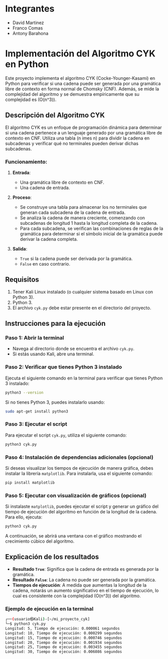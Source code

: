 # Integrantes

- David Martinez
- Franco Comas
- Antony Barahona

# Implementación del Algoritmo CYK en Python

Este proyecto implementa el algoritmo CYK (Cocke-Younger-Kasami) en Python para verificar si una cadena puede ser generada por una gramática libre de contexto en forma normal de Chomsky (CNF). Además, se mide la complejidad del algoritmo y se demuestra empíricamente que su complejidad es \(O(n^3)\).

## Descripción del Algoritmo CYK

El algoritmo CYK es un enfoque de programación dinámica para determinar si una cadena pertenece a un lenguaje generado por una gramática libre de contexto en CNF. Utiliza una tabla \(n 	imes n\) para dividir la cadena en subcadenas y verificar qué no terminales pueden derivar dichas subcadenas.

### Funcionamiento:

1. **Entrada**: 
   - Una gramática libre de contexto en CNF.
   - Una cadena de entrada.

2. **Proceso**:
   - Se construye una tabla para almacenar los no terminales que generan cada subcadena de la cadena de entrada.
   - Se analiza la cadena de manera creciente, comenzando con subcadenas de longitud 1 hasta la longitud completa de la cadena.
   - Para cada subcadena, se verifican las combinaciones de reglas de la gramática para determinar si el símbolo inicial de la gramática puede derivar la cadena completa.

3. **Salida**: 
   - `True` si la cadena puede ser derivada por la gramática.
   - `False` en caso contrario.

## Requisitos

1. Tener Kali Linux instalado (o cualquier sistema basado en Linux con Python 3).
2. Python 3.
3. El archivo `cyk.py` debe estar presente en el directorio del proyecto.

## Instrucciones para la ejecución

### Paso 1: Abrir la terminal

- Navega al directorio donde se encuentra el archivo `cyk.py`.
- Si estás usando Kali, abre una terminal.

### Paso 2: Verificar que tienes Python 3 instalado

Ejecuta el siguiente comando en la terminal para verificar que tienes Python 3 instalado:

```bash
python3 --version
```

Si no tienes Python 3, puedes instalarlo usando:

```bash
sudo apt-get install python3
```

### Paso 3: Ejecutar el script

Para ejecutar el script `cyk.py`, utiliza el siguiente comando:

```bash
python3 cyk.py
```

### Paso 4: Instalación de dependencias adicionales (opcional)

Si deseas visualizar los tiempos de ejecución de manera gráfica, debes instalar la librería `matplotlib`. Para instalarla, usa el siguiente comando:

```bash
pip install matplotlib
```

### Paso 5: Ejecutar con visualización de gráficos (opcional)

Si instalaste `matplotlib`, puedes ejecutar el script y generar un gráfico del tiempo de ejecución del algoritmo en función de la longitud de la cadena. Para ello, ejecuta:

```bash
python3 cyk.py
```

A continuación, se abrirá una ventana con el gráfico mostrando el crecimiento cúbico del algoritmo.

## Explicación de los resultados

- **Resultado `True`**: Significa que la cadena de entrada es generada por la gramática.
- **Resultado `False`**: La cadena no puede ser generada por la gramática.
- **Tiempos de ejecución**: A medida que aumentas la longitud de la cadena, notarás un aumento significativo en el tiempo de ejecución, lo cual es consistente con la complejidad \(O(n^3)\) del algoritmo.

### Ejemplo de ejecución en la terminal

```bash
┌──(usuario㉿Kali)-[~/mi_proyecto_cyk]
└─$ python3 cyk.py
Longitud: 5, Tiempo de ejecución: 0.000061 segundos
Longitud: 10, Tiempo de ejecución: 0.000299 segundos
Longitud: 15, Tiempo de ejecución: 0.000746 segundos
Longitud: 20, Tiempo de ejecución: 0.001934 segundos
Longitud: 25, Tiempo de ejecución: 0.003455 segundos
Longitud: 30, Tiempo de ejecución: 0.006086 segundos
```
